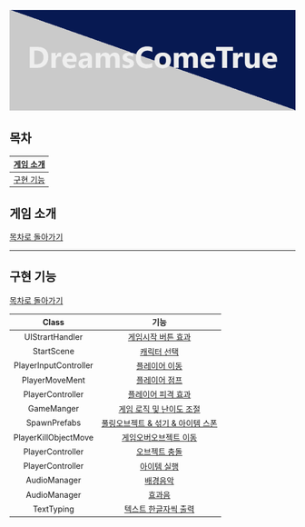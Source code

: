 
![Alt text](Untitled-1.png)
## 목차

| [게임 소개](#게임-소개) |
| :---: |
| [구현 기능](#구현-기능) |


## 게임 소개

[목차로 돌아가기](#목차)


***



## 구현 기능

[목차로 돌아가기](#목차)

| Class | 기능 |
| :---: | :---: |
| UIStrartHandler | [게임시작 버튼 효과](https://github.com/phw97123/B10_DreamsComeTrue/blob/bf7207c8b19e0b0063812ae7663a9d35052f8c89/Assets/Scripts/UIStartHandler.cs#L68-L81) |
| StartScene | [캐릭터 선택](https://github.com/phw97123/B10_DreamsComeTrue/blob/bf7207c8b19e0b0063812ae7663a9d35052f8c89/Assets/Scripts/StartSceneManager.cs#L67-L119) |
| PlayerInputController | [플레이어 이동](https://github.com/phw97123/B10_DreamsComeTrue/blob/bf7207c8b19e0b0063812ae7663a9d35052f8c89/Assets/Scripts/PlayerMove/PlayerInputController.cs#L9-L30) |
| PlayerMoveMent | [플레이어 점프](https://github.com/phw97123/B10_DreamsComeTrue/blob/bf7207c8b19e0b0063812ae7663a9d35052f8c89/Assets/Scripts/PlayerMove/PlayerMoveMent.cs#L41-L49) |
| PlayerController | [플레이어 피격 효과](https://github.com/phw97123/B10_DreamsComeTrue/blob/bf7207c8b19e0b0063812ae7663a9d35052f8c89/Assets/Scripts/PlayerMove/PlayerController.cs#L132-L143) |
| GameManger | [게임 로직 및 난이도 조절](https://github.com/phw97123/B10_DreamsComeTrue/blob/bf7207c8b19e0b0063812ae7663a9d35052f8c89/Assets/Scripts/GameManager.cs#L135-L157) |
| SpawnPrefabs | [풀링오브젝트 & 섞기 & 아이템 스폰](https://github.com/phw97123/B10_DreamsComeTrue/blob/bf7207c8b19e0b0063812ae7663a9d35052f8c89/Assets/Scripts/ObjectsFall/SpawnPrefabs.cs#L62-L80) |
| PlayerKillObjectMove | [게임오버오브젝트 이동](https://github.com/phw97123/B10_DreamsComeTrue/blob/bf7207c8b19e0b0063812ae7663a9d35052f8c89/Assets/Scripts/ObjectsFall/PlayerKillObjectMove.cs#L21-L59) |
| PlayerController | [오브젝트 충돌](https://github.com/phw97123/B10_DreamsComeTrue/blob/bf7207c8b19e0b0063812ae7663a9d35052f8c89/Assets/Scripts/PlayerMove/PlayerController.cs#L86-L130) |
| PlayerController | [아이템 실행](https://github.com/phw97123/B10_DreamsComeTrue/blob/bf7207c8b19e0b0063812ae7663a9d35052f8c89/Assets/Scripts/PlayerMove/PlayerController.cs#L151-L300) |
| AudioManager | [배경음악](https://github.com/phw97123/B10_DreamsComeTrue/blob/bf7207c8b19e0b0063812ae7663a9d35052f8c89/Assets/Scripts/AudioManager.cs#L90-L100) |
| AudioManager | [효과음](https://github.com/phw97123/B10_DreamsComeTrue/blob/bf7207c8b19e0b0063812ae7663a9d35052f8c89/Assets/Scripts/AudioManager.cs#L102C25-L122) |
| TextTyping | [텍스트 한글자씩 출력](https://github.com/phw97123/B10_DreamsComeTrue/blob/bf7207c8b19e0b0063812ae7663a9d35052f8c89/Assets/Scripts/TextTyping.cs#L25-L46) |


